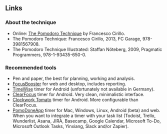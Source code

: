 ## Links

### About the technique

* Online: [The Pomodoro Technique](https://cirillocompany.de/pages/pomodoro-technique) by Francesco Cirillo.
* The Pomodoro Technique: Francesco Cirillo, 2013, FC Garage, 978-3981567908.
* The Pomodoro Technique Illustrated: Staffan Nöteberg, 2009, Pragmatic Programmers, 978-1-93435-650-0.

### Recommended tools

* Pen and paper, the best for planning, working and analysis.
* [FocusBooster](https://www.focusboosterapp.com) for web and desktop, includes reporting.
* [TimeWise](https://play.google.com/store/apps/details?id=com.yshlabs.timewise) timer for Android (unfortunately not available in Germany).
* [ClearFocus](https://play.google.com/store/apps/details?id=personal.andreabasso.clearfocus) timer for Android. Very clean, minimalistic interface.
* [Clockwork Tomato](https://play.google.com/store/apps/details?id=net.phlam.android.clockworktomato) timer for Android. More configurable than ClearFocus.
* [PomoDoneApp](https://pomodoneapp.com/) timer for Mac, Windows, Linux, Android (beta) and web. When you want to integrate a timer with your task list (Todoist, Trello, Wunderlist, Asana, JIRA, Basecamp, Google Calendar, Microsoft To-Do, Microsoft Outlook Tasks, Yinxiang, Slack and/or Zapier).
